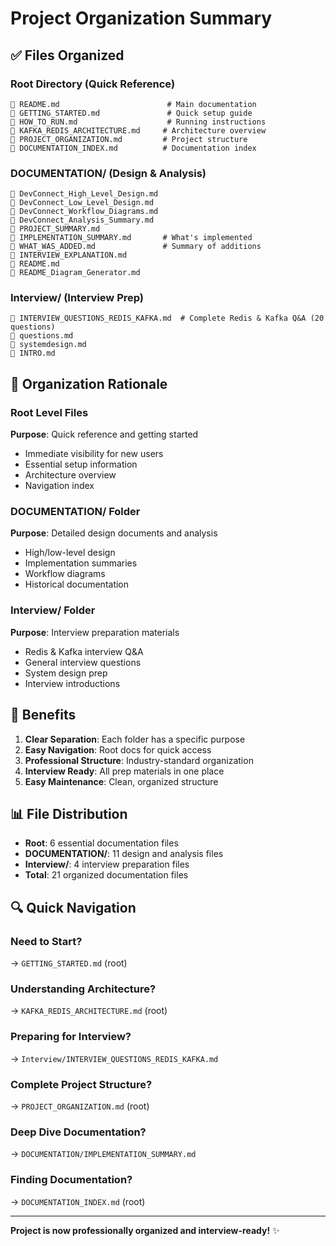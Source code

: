 # Project Organization Summary

## ✅ Files Organized

### Root Directory (Quick Reference)
```
📄 README.md                        # Main documentation
📄 GETTING_STARTED.md               # Quick setup guide
📄 HOW_TO_RUN.md                    # Running instructions
📄 KAFKA_REDIS_ARCHITECTURE.md     # Architecture overview
📄 PROJECT_ORGANIZATION.md         # Project structure
📄 DOCUMENTATION_INDEX.md          # Documentation index
```

### DOCUMENTATION/ (Design & Analysis)
```
📄 DevConnect_High_Level_Design.md
📄 DevConnect_Low_Level_Design.md
📄 DevConnect_Workflow_Diagrams.md
📄 DevConnect_Analysis_Summary.md
📄 PROJECT_SUMMARY.md
📄 IMPLEMENTATION_SUMMARY.md       # What's implemented
📄 WHAT_WAS_ADDED.md               # Summary of additions
📄 INTERVIEW_EXPLANATION.md
📄 README.md
📄 README_Diagram_Generator.md
```

### Interview/ (Interview Prep)
```
📄 INTERVIEW_QUESTIONS_REDIS_KAFKA.md  # Complete Redis & Kafka Q&A (20 questions)
📄 questions.md
📄 systemdesign.md
📄 INTRO.md
```

## 📁 Organization Rationale

### Root Level Files
**Purpose**: Quick reference and getting started
- Immediate visibility for new users
- Essential setup information
- Architecture overview
- Navigation index

### DOCUMENTATION/ Folder
**Purpose**: Detailed design documents and analysis
- High/low-level design
- Implementation summaries
- Workflow diagrams
- Historical documentation

### Interview/ Folder
**Purpose**: Interview preparation materials
- Redis & Kafka interview Q&A
- General interview questions
- System design prep
- Interview introductions

## 🎯 Benefits

1. **Clear Separation**: Each folder has a specific purpose
2. **Easy Navigation**: Root docs for quick access
3. **Professional Structure**: Industry-standard organization
4. **Interview Ready**: All prep materials in one place
5. **Easy Maintenance**: Clean, organized structure

## 📊 File Distribution

- **Root**: 6 essential documentation files
- **DOCUMENTATION/**: 11 design and analysis files
- **Interview/**: 4 interview preparation files
- **Total**: 21 organized documentation files

## 🔍 Quick Navigation

### Need to Start?
→ `GETTING_STARTED.md` (root)

### Understanding Architecture?
→ `KAFKA_REDIS_ARCHITECTURE.md` (root)

### Preparing for Interview?
→ `Interview/INTERVIEW_QUESTIONS_REDIS_KAFKA.md`

### Complete Project Structure?
→ `PROJECT_ORGANIZATION.md` (root)

### Deep Dive Documentation?
→ `DOCUMENTATION/IMPLEMENTATION_SUMMARY.md`

### Finding Documentation?
→ `DOCUMENTATION_INDEX.md` (root)

---

**Project is now professionally organized and interview-ready!** ✨

